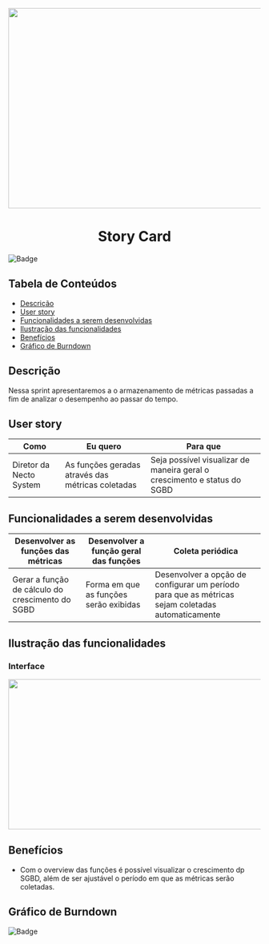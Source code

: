 <p align="center">
  <img src="https://github.com/DolphinDatabase/SGBD_Health/blob/Sprint-3/Images%20Sprint%203/Story%20card.jpg?w=400"height="400" width="700" />

</p>
<h1 align="center"> Story Card  </h1>  

![Badge](https://img.shields.io/badge/STATUS-EM%20DESENVOLVIMENTO-yellow)


## Tabela de Conteúdos  


 * [Descrição](#descrição)
 * [User story](#user-story)  
 * [Funcionalidades a serem desenvolvidas](#funcionalidades-a-serem-desenvolvidas)
 * [Ilustração das funcionalidades](#ilustração-das-funcionalidades)
 * [Benefícios](#benefícios)
 * [Gráfico de Burndown](#gráfico-de-burndown)  



## Descrição  


<p align="justified"> Nessa sprint apresentaremos a o armazenamento de métricas passadas a fim de analizar o desempenho ao passar do tempo.

  
## User story  
  
 
 | Como | Eu quero | Para que |
 | ------- | ------- | ------- |
 | Diretor da Necto System | As funções geradas através das métricas coletadas  | Seja possível visualizar de maneira geral o crescimento e status do SGBD |
  
 
## Funcionalidades a serem desenvolvidas  
  
  
 | Desenvolver as funções das métricas | Desenvolver a função geral das funções | Coleta periódica |
 | ------- | ------- | ------- |
 | Gerar a função de cálculo do crescimento do SGBD | Forma em que as funções serão exibidas | Desenvolver a opção de configurar um período para que as métricas sejam coletadas automaticamente |
  

 ## Ilustração das funcionalidades   
  
  ### Interface    
  
   <p align="left">
  <img src="https://github.com/DolphinDatabase/SGBD_Health/blob/Sprint-3/Images%20Sprint%203/wirefrane.jpg?w=400"height="300" width="600" /> 
    
  
 ## Benefícios
  
  - Com o overview das funções é possível visualizar o crescimento dp SGBD, além de ser ajustável o período em que as métricas serão coletadas. 
  
    
 ## Gráfico de Burndown
  
![Badge](https://img.shields.io/badge/STATUS-EM%20DESENVOLVIMENTO-yellow)

  
  

  
  
  
  
 
